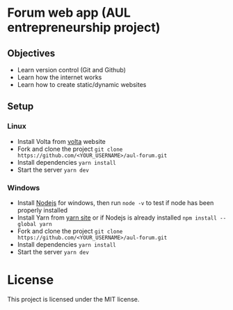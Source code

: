 # Forum web app (AUL entrepreneurship project)

## Objectives
- Learn version control (Git and Github)
- Learn how the internet works
- Learn how to create static/dynamic websites

## Setup

### Linux
- Install Volta from [volta](https://volta.sh/) website
- Fork and clone the project `git clone https://github.com/<YOUR_USERNAME>/aul-forum.git`
- Install dependencies `yarn install`
- Start the server `yarn dev`

### Windows
- Install [Nodejs](https://nodejs.org/en/download/) for windows, then run `node -v` to test if node has been properly installed
- Install Yarn from [yarn site](https://classic.yarnpkg.com/en/docs/install/#debian-stable) or if Nodejs is already installed `npm install --global yarn`
- Fork and clone the project `git clone https://github.com/<YOUR_USERNAME>/aul-forum.git`
- Install dependencies `yarn install`
- Start the server `yarn dev`
# License
This project is licensed under the MIT license.
